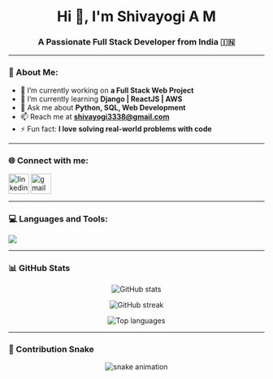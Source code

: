 <!-- Profile Banner -->


<h1 align="center">Hi 👋, I'm Shivayogi A M</h1>
<h3 align="center">A Passionate Full Stack Developer from India 🇮🇳</h3>

---

### 💫 About Me:
- 🔭 I’m currently working on **a Full Stack Web Project**
- 🌱 I’m currently learning **Django | ReactJS | AWS**
- 💬 Ask me about **Python, SQL, Web Development**
- 📫 Reach me at **shivayogi3338@gmail.com**
- ⚡ Fun fact: **I love solving real-world problems with code**

---

### 🌐 Connect with me:
<p align="left">
<a href="https://www.linkedin.com/in/shivayogi03/" target="blank"><img align="center" src="https://skillicons.dev/icons?i=linkedin" alt="linkedin" height="40"/></a>
<a href="mailto:shivayogi3338@gmail.com"><img align="center" src="https://skillicons.dev/icons?i=gmail" alt="gmail" height="40"/></a>
</p>

---

### 💻 Languages and Tools:
<p align="left">
  <img src="https://skillicons.dev/icons?i=python,django,html,css,js,react,git,github,linux,mysql" />
</p>

---
### 📊 GitHub Stats
<p align="center">
  <img src="https://github-readme-stats.vercel.app/api?username=Shivayogi03&show_icons=true&theme=tokyonight" alt="GitHub stats" />
</p>

<p align="center">
  <img src="https://github-readme-streak-stats.herokuapp.com/?user=Shivayogi03&theme=tokyonight" alt="GitHub streak" />
</p>

<p align="center">
  <img src="https://github-readme-stats.vercel.app/api/top-langs/?username=Shivayogi03&layout=compact&theme=tokyonight" alt="Top languages" />
</p>

---

### 🐍 Contribution Snake
<p align="center">
  <img src="https://github.com/Shivayogi03/Shivayogi03/blob/output/github-contribution-grid-snake.svg" alt="snake animation" />
</p>


